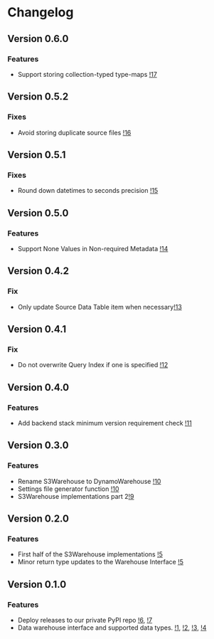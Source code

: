 # Changelog

## Version 0.6.0

### Features
* Support storing collection-typed type-maps [!17](https://gitlab.invenia.ca/invenia/Datafeeds/DataWarehouse/-/merge_requests/17)

## Version 0.5.2

### Fixes
* Avoid storing duplicate source files [!16](https://gitlab.invenia.ca/invenia/Datafeeds/DataWarehouse/-/merge_requests/16)

## Version 0.5.1

### Fixes
* Round down datetimes to seconds precision [!15](https://gitlab.invenia.ca/invenia/Datafeeds/DataWarehouse/-/merge_requests/15)


## Version 0.5.0

### Features
* Support None Values in Non-required Metadata [!14](https://gitlab.invenia.ca/invenia/Datafeeds/DataWarehouse/-/merge_requests/14)

## Version 0.4.2

### Fix
* Only update Source Data Table item when necessary[!13](https://gitlab.invenia.ca/invenia/Datafeeds/DataWarehouse/-/merge_requests/13)

## Version 0.4.1

### Fix
* Do not overwrite Query Index if one is specified [!12](https://gitlab.invenia.ca/invenia/Datafeeds/DataWarehouse/-/merge_requests/12)

## Version 0.4.0

### Features
* Add backend stack minimum version requirement check [!11](https://gitlab.invenia.ca/invenia/Datafeeds/DataWarehouse/-/merge_requests/11)

## Version 0.3.0

### Features
* Rename S3Warehouse to DynamoWarehouse [!10](https://gitlab.invenia.ca/invenia/Datafeeds/DataWarehouse/-/merge_requests/10)
* Settings file generator function [!10](https://gitlab.invenia.ca/invenia/Datafeeds/DataWarehouse/-/merge_requests/10)
* S3Warehouse implementations part 2[!9](https://gitlab.invenia.ca/invenia/Datafeeds/DataWarehouse/-/merge_requests/9)

## Version 0.2.0

### Features
* First half of the S3Warehouse implementations [!5](https://gitlab.invenia.ca/invenia/Datafeeds/DataWarehouse/-/merge_requests/5)
* Minor return type updates to the Warehouse Interface [!5](https://gitlab.invenia.ca/invenia/Datafeeds/DataWarehouse/-/merge_requests/5)

## Version 0.1.0

### Features

* Deploy releases to our private PyPI repo [!6](https://gitlab.invenia.ca/invenia/Datafeeds/DataWarehouse/-/merge_requests/6), [!7](https://gitlab.invenia.ca/invenia/Datafeeds/DataWarehouse/-/merge_requests/7)
* Data warehouse interface and supported data types. [!1](https://gitlab.invenia.ca/invenia/Datafeeds/DataWarehouse/-/merge_requests/1), [!2](https://gitlab.invenia.ca/invenia/Datafeeds/DataWarehouse/-/merge_requests/2), [!3](https://gitlab.invenia.ca/invenia/Datafeeds/DataWarehouse/-/merge_requests/3), [!4](https://gitlab.invenia.ca/invenia/Datafeeds/DataWarehouse/-/merge_requests/4)
